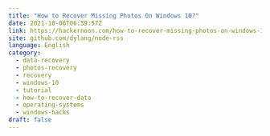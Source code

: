 ```yaml
---
title: "How to Recover Missing Photos On Windows 10?"
date: 2021-10-06T06:39:57Z
link: https://hackernoon.com/how-to-recover-missing-photos-on-windows-10?source=rss&utm_medium=RSS&utm_source=news.12bit.vn
site: github.com/dylang/node-rss
language: English
category:
  - data-recovery
  - photos-recovery
  - recovery
  - windows-10
  - tutorial
  - how-to-recover-data
  - operating-systems
  - windows-hacks
draft: false
---
```


